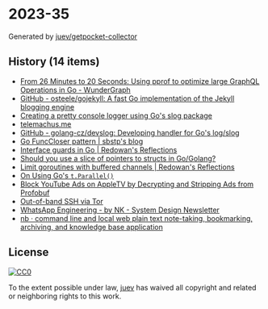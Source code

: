 # 2023-35

Generated by [juev/getpocket-collector](https://github.com/juev/getpocket-collector)

## History (14 items)

- [From 26 Minutes to 20 Seconds: Using pprof to optimize large GraphQL Operations in Go - WunderGraph](https://wundergraph.com/blog/optimizing_large_graphql_operations_with_golangs_pprof_tools)
- [GitHub - osteele/gojekyll: A fast Go implementation of the Jekyll blogging engine](https://github.com/osteele/gojekyll)
- [Creating a pretty console logger using Go's slog package](https://dusted.codes/creating-a-pretty-console-logger-using-gos-slog-package)
- [telemachus.me](https://telemachus.me/slogtest)
- [GitHub - golang-cz/devslog: Developing handler for Go's log/slog](https://github.com/golang-cz/devslog)
- [Go FuncCloser pattern | sbstp's blog](https://blog.sbstp.ca/posts/go-func-closer/)
- [Interface guards in Go | Redowan's Reflections](https://rednafi.com/go/interface_guards/)
- [Should you use a slice of pointers to structs in Go/Golang?](https://www.willem.dev/articles/slice-of-pointers-structs/)
- [Limit goroutines with buffered channels | Redowan's Reflections](https://rednafi.com/go/limit_goroutines_with_buffered_channels/)
- [On Using Go's `t.Parallel()`](https://brandur.org/t-parallel)
- [Block YouTube Ads on AppleTV by Decrypting and Stripping Ads from Profobuf](https://ericdraken.com/pfsense-decrypt-ad-traffic/)
- [Out-of-band SSH via Tor](http://b.tuxes.uk/tor-oob.html)
- [WhatsApp Engineering - by NK - System Design Newsletter](https://newsletter.systemdesign.one/p/whatsapp-engineering)
- [nb · command line and local web plain text note-taking, bookmarking, archiving, and knowledge base application](https://xwmx.github.io/nb/)

## License

[![CC0](https://mirrors.creativecommons.org/presskit/buttons/88x31/svg/cc-zero.svg)](https://creativecommons.org/publicdomain/zero/1.0/)

To the extent possible under law, [juev](https://github.com/juev) has waived all copyright and related or neighboring rights to this work.
